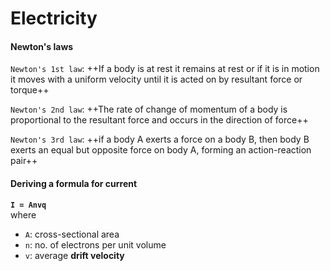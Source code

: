 # Electricity

#### Newton's laws

`Newton's 1st law`: ++If a body is at rest it remains at rest or if it is in
motion it moves with a uniform velocity until it is acted
on by resultant force or torque++

`Newton's 2nd law`: ++The rate of change of momentum of a body
is proportional to the resultant force and occurs in the
direction of force++

`Newton's 3rd law`: ++if a body A exerts a force on a body B, then
body B exerts an equal but opposite force on body A,
forming an action-reaction pair++

#### Deriving a formula for current

**`I = Anvq`**  
where
- `A`: cross-sectional area
- `n`: no. of electrons per unit volume
- `v`: average **drift velocity**
